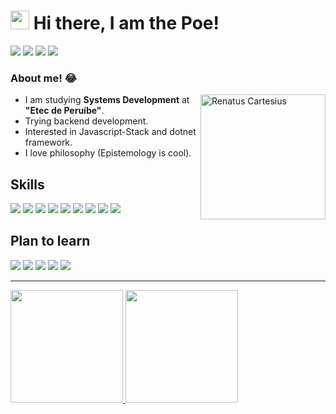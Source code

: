 
<h1><img src="https://emojis.slackmojis.com/emojis/images/1570211625/6611/wave-animated.gif?1570211625" width="30"/> Hi there, I am the Poe!</h1>
<a href="https://www.facebook.com/luca.otario" target="_blank"><img src="https://img.shields.io/badge/Facebook-1877F2?style=for-the-badge&logo=facebook&logoColor=white"></a>
<a href="https://www.instagram.com/lucapoe__/" target="_blank"><img src="https://img.shields.io/badge/Instagram-E4405F?style=for-the-badge&logo=instagram&logoColor=white"></a>
<a href="https://myanimelist.net/profile/Amon0DS" target="_blank"><img src="https://img.shields.io/badge/Myanimelist-2E51A2?style=for-the-badge&logo=myanimelist&logoColor=white"></a>
<a href="https://lucapoe.medium.com" target="_blank"><img src="https://img.shields.io/badge/Medium-12100E?style=for-the-badge&logo=medium&logoColor=white"></a>

### About me! 😂
<img width="200px" src="https://s3.amazonaws.com/user-media.venngage.com/606523-d5c9300b1cee04df819588c30d94f9c4.gif" min-width="200px" max-width="200px" width="200px" align="right" alt="Renatus Cartesius"/>


<ul>
  <li> I am studying <b>Systems Development</b> at  <b>"Etec de Peruíbe"</b>.</li>
  <li>Trying backend development.</li>
  <li>Interested in Javascript-Stack and dotnet framework.</li>
  <li>I love philosophy (Epistemology is cool).</li>
</ul>


## Skills

<p>
<img src="https://img.shields.io/badge/HTML5-E34F26?style=for-the-badge&logo=html5&logoColor=white">
<img src="https://img.shields.io/badge/CSS3-1572B6?style=for-the-badge&logo=css3&logoColor=white">
<img src="https://img.shields.io/badge/JavaScript-F7DF1E?style=for-the-badge&logo=javascript&logoColor=black">
<img src="https://img.shields.io/badge/Node.js-339933?style=for-the-badge&logo=nodedotjs&logoColor=white">
<img src="https://img.shields.io/badge/Electron-20232A?style=for-the-badge&logo=react&logoColor=61DAFB">
<img src="https://img.shields.io/badge/C%2B%2B-00599C?style=for-the-badge&logo=c%2B%2B&logoColor=white">
<img src="https://img.shields.io/badge/C%23-purple?style=for-the-badge&logo=c-sharp&logoColor=white">
<img src="https://img.shields.io/badge/.NET-512BD4?style=for-the-badge&logo=dotnet&logoColor=white">
<img src="https://img.shields.io/badge/MySQL-black?style=for-the-badge&logo=mysql&logoColor=white">

## Plan to learn
<img src="https://img.shields.io/badge/TypeScript-007ACC?style=for-the-badge&logo=typescript&logoColor=white"> <img src="https://img.shields.io/badge/Vue.js-35495E?style=for-the-badge&logo=vuedotjs&logoColor=4FC08D"> <img src="https://img.shields.io/badge/React-20232A?style=for-the-badge&logo=react&logoColor=61DAFB"> <img src="https://img.shields.io/badge/%20SQL%20Server-CC2927?style=for-the-badge&logo=microsoft%20sql%20server&logoColor=white"> <img src="https://img.shields.io/badge/MongoDB-4EA94B?style=for-the-badge&logo=mongodb&logoColor=white">
<hr>

<div>
<a href="https://github.com/iamthepoe">
<img height="180em" src="https://github-readme-stats.vercel.app/api?username=iamthepoe&show_icons=true&theme=midnight-purple&include_all_commits=true&count_private=true">
  <img height="180em" src="https://github-readme-stats.vercel.app/api/top-langs/?username=iamthepoe&layout=compact&langs_count=7&theme=midnight-purple">

</div>
